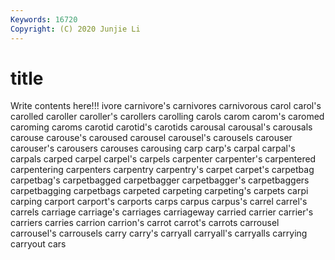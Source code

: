 ```yaml
---
Keywords: 16720
Copyright: (C) 2020 Junjie Li
---
```


# title

Write contents here!!!
ivore 
carnivore's 
carnivores 
carnivorous 
carol 
carol's 
carolled 
caroller 
caroller's 
carollers
carolling 
carols 
carom 
carom's 
caromed 
caroming 
caroms 
carotid 
carotid's 
carotids
carousal 
carousal's 
carousals 
carouse 
carouse's 
caroused 
carousel 
carousel's 
carousels 
carouser
carouser's 
carousers 
carouses 
carousing 
carp 
carp's 
carpal 
carpal's 
carpals 
carped
carpel 
carpel's 
carpels 
carpenter 
carpenter's 
carpentered 
carpentering 
carpenters 
carpentry 
carpentry's
carpet 
carpet's 
carpetbag 
carpetbag's 
carpetbagged 
carpetbagger 
carpetbagger's 
carpetbaggers 
carpetbagging 
carpetbags
carpeted 
carpeting 
carpeting's 
carpets 
carpi 
carping 
carport 
carport's 
carports 
carps
carpus 
carpus's 
carrel 
carrel's 
carrels 
carriage 
carriage's 
carriages 
carriageway 
carried
carrier 
carrier's 
carriers 
carries 
carrion 
carrion's 
carrot 
carrot's 
carrots 
carrousel
carrousel's 
carrousels 
carry 
carry's 
carryall 
carryall's 
carryalls 
carrying 
carryout 
cars
